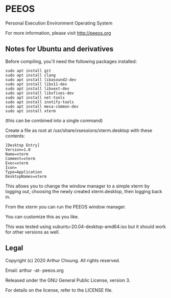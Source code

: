 # PEEOS

Personal Execution Environment Operating System

For more information, please visit http://peeos.org



## Notes for Ubuntu and derivatives

Before compiling, you'll need the following packages installed:

```
sudo apt install git
sudo apt install clang
sudo apt install libasound2-dev
sudo apt install libx11-dev
sudo apt install libxext-dev
sudo apt install libxfixes-dev
sudo apt install net-tools
sudo apt install inotify-tools
sudo apt install mesa-common-dev
sudo apt install xterm
```

(this can be combined into a single command)

Create a file as root at /usr/share/xsessions/xterm.desktop with these
contents:

```
[Desktop Entry]
Version=1.0
Name=xterm
Comment=xterm
Exec=xterm
Icon=
Type=Application
DesktopNames=xterm
```

This allows you to change the window manager to a simple xterm by logging out,
choosing the newly created xterm.desktop, then logging back in.

From the xterm you can run the PEEOS window manager.

You can customize this as you like.

This was tested using xubuntu-20.04-desktop-amd64.iso but it should work
for other versions as well.



## Legal

Copyright (c) 2020 Arthur Choung. All rights reserved.

Email: arthur -at- peeos.org

Released under the GNU General Public License, version 3.

For details on the license, refer to the LICENSE file.

